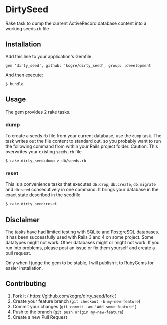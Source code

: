 # DirtySeed

Rake task to dump the current ActiveRecord database content into a working seeds.rb file

## Installation

Add this line to your application's Gemfile:

    gem 'dirty_seed', github: 'kogre/dirty_seed', group: :development

And then execute:

    $ bundle

## Usage

The gem provides 2 rake tasks.

### dump

To create a seeds.rb file from your current database, use the `dump` task. The task writes out the file content to standard out, so you probably want to run the following command from within your Rails project folder. Caution: This overwrites your existing `seeds.rb` file.


	$ rake dirty_seed:dump > db/seeds.rb


### reset

This is a convenience tasks that executes `db:drop`, `db:create`, `db:migrate` and `db:seed` consecutively in one command. It brings your database in the exact state described in the seedfile.


	$ rake dirty_seed:reset


## Disclaimer

The tasks have had limited testing with SQLite and PostgreSQL databases. It has been successfully used with Rails 3 and 4 on some project. Some datatypes might not work. Other databases might or might not work. If you run into problems, please post an issue or fix them yourself and create a pull request.

Only when I judge the gem to be stable, I will publish it to RubyGems for easier installation.

## Contributing

1. Fork it ( https://github.com/kogre/dirty_seed/fork )
2. Create your feature branch (`git checkout -b my-new-feature`)
3. Commit your changes (`git commit -am 'Add some feature'`)
4. Push to the branch (`git push origin my-new-feature`)
5. Create a new Pull Request

